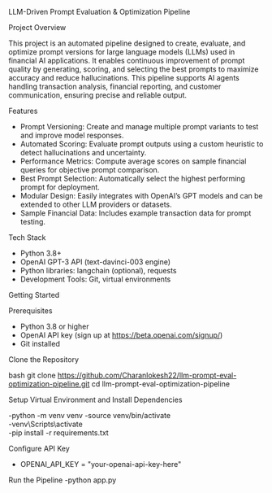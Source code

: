  LLM-Driven Prompt Evaluation & Optimization Pipeline

 Project Overview

This project is an automated pipeline designed to create, evaluate, and optimize prompt versions for large language models (LLMs) used in financial AI applications. It enables continuous improvement of prompt quality by generating, scoring, and selecting the best prompts to maximize accuracy and reduce hallucinations. This pipeline supports AI agents handling transaction analysis, financial reporting, and customer communication, ensuring precise and reliable output.

 Features

- Prompt Versioning: Create and manage multiple prompt variants to test and improve model responses.  
- Automated Scoring: Evaluate prompt outputs using a custom heuristic to detect hallucinations and uncertainty.  
- Performance Metrics: Compute average scores on sample financial queries for objective prompt comparison.  
- Best Prompt Selection: Automatically select the highest performing prompt for deployment.  
- Modular Design: Easily integrates with OpenAI’s GPT models and can be extended to other LLM providers or datasets.  
- Sample Financial Data: Includes example transaction data for prompt testing.

 Tech Stack

- Python 3.8+  
- OpenAI GPT-3 API (text-davinci-003 engine)  
- Python libraries: langchain (optional), requests  
- Development Tools: Git, virtual environments

 Getting Started

 Prerequisites

- Python 3.8 or higher  
- OpenAI API key (sign up at https://beta.openai.com/signup/)  
- Git installed

 Clone the Repository

bash
git clone https://github.com/Charanlokesh22/llm-prompt-eval-optimization-pipeline.git
cd llm-prompt-eval-optimization-pipeline

Setup Virtual Environment and Install Dependencies

-python -m venv venv
-source venv/bin/activate       
-venv\Scripts\activate          
-pip install -r requirements.txt

Configure API Key
- OPENAI_API_KEY = "your-openai-api-key-here"

Run the Pipeline
-python app.py

